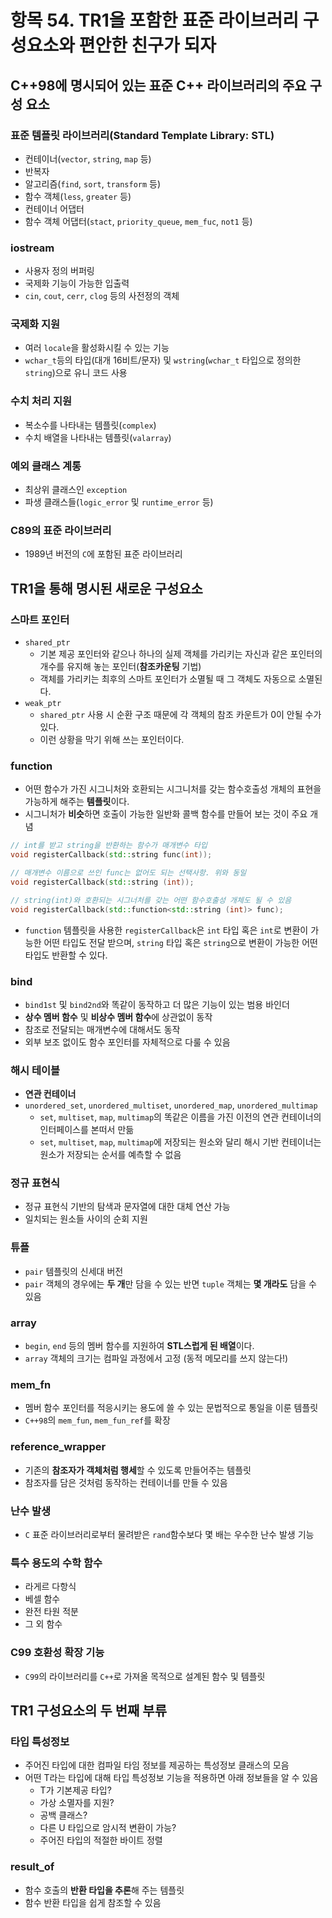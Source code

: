 # 항목 54. TR1을 포함한 표준 라이브러리 구성요소와 편안한 친구가 되자
## C++98에 명시되어 있는 표준 C++ 라이브러리의 주요 구성 요소
### 표준 템플릿 라이브러리(Standard Template Library: STL)
- 컨테이너(`vector`, `string`, `map` 등)
- 반복자
- 알고리즘(`find`, `sort`, `transform` 등)
- 함수 객체(`less`, `greater` 등)
- 컨테이너 어댑터
- 함수 객체 어댑터(`stact`, `priority_queue`, `mem_fuc`, `not1` 등)

### iostream
- 사용자 정의 버퍼링
- 국제화 기능이 가능한 입출력
- `cin`, `cout`, `cerr`, `clog` 등의 사전정의 객체

### 국제화 지원
- 여러 `locale`을 활성화시킬 수 있는 기능
- `wchar_t`등의 타입(대개 16비트/문자) 및 `wstring`(`wchar_t` 타입으로 정의한 `string`)으로 유니 코드 사용

### 수치 처리 지원
- 복소수를 나타내는 템플릿(`complex`)
- 수치 배열을 나타내는 템플릿(`valarray`)

### 예외 클래스 계통
- 최상위 클래스인 `exception`
- 파생 클래스들(`logic_error` 및 `runtime_error` 등)

### C89의 표준 라이브러리
- 1989년 버전의 `C`에 포함된 표준 라이브러리

## TR1을 통해 명시된 새로운 구성요소
### 스마트 포인터
- `shared_ptr`
  - 기본 제공 포인터와 같으나 하나의 실제 객체를 가리키는 자신과 같은 포인터의 개수를 유지해 놓는 포인터(**참조카운팅** 기법)
  - 객체를 가리키는 최후의 스마트 포인터가 소멸될 때 그 객체도 자동으로 소멸된다.
- `weak_ptr`
  - `shared_ptr` 사용 시 순환 구조 때문에 각 객체의 참조 카운트가 0이 안될 수가 있다.
  - 이런 상황을 막기 위해 쓰는 포인터이다.

### function
- 어떤 함수가 가진 시그니처와 호환되는 시그니처를 갖는 함수호출성 개체의 표현을 가능하게 해주는 **템플릿**이다.
- 시그니처가 **비슷**하면 호출이 가능한 일반화 콜백 함수를 만들어 보는 것이 주요 개념
```cpp
// int를 받고 string을 반환하는 함수가 매개변수 타입
void registerCallback(std::string func(int));

// 매개변수 이름으로 쓰인 func는 없어도 되는 선택사항. 위와 동일
void registerCallback(std::string (int));

// string(int)와 호환되는 시그너처를 갖는 어떤 함수호출성 개체도 될 수 있음
void registerCallback(std::function<std::string (int)> func); 
```
- `function` 템플릿을 사용한 `registerCallback`은 `int` 타입 혹은 `int`로 변환이 가능한 어떤 타입도 전달 받으며, `string` 타입 혹은 `string`으로 변환이 가능한 어떤 타입도 반환할 수 있다.

### bind
- `bind1st` 및 `bind2nd`와 똑같이 동작하고 더 많은 기능이 있는 범용 바인더
- **상수 멤버 함수** 및 **비상수 멤버 함수**에 상관없이 동작
- 참조로 전달되는 매개변수에 대해서도 동작
- 외부 보조 없이도 함수 포인터를 자체적으로 다룰 수 있음

### 해시 테이블
- **연관 컨테이너**
- `unordered_set`, `unordered_multiset`, `unordered_map`, `unordered_multimap`
  - `set`, `multiset`, `map`, `multimap`의 똑같은 이름을 가진 이전의 연관 컨테이너의 인터페이스를 본떠서 만듦
  - `set`, `multiset`, `map`, `multimap`에 저장되는 원소와 달리 해시 기반 컨테이너는 원소가 저장되는 순서를 예측할 수 없음

### 정규 표현식
- 정규 표현식 기반의 탐색과 문자열에 대한 대체 연산 가능
- 일치되는 원소들 사이의 순회 지원

### 튜플
- `pair` 템플릿의 신세대 버전
- `pair` 객체의 경우에는 **두 개**만 담을 수 있는 반면 `tuple` 객체는 **몇 개라도** 담을 수 있음

### array
- `begin`, `end` 등의 멤버 함수를 지원하여 **STL스럽게 된 배열**이다.
- `array` 객체의 크기는 컴파일 과정에서 고정 (동적 메모리를 쓰지 않는다!)

### mem_fn
- 멤버 함수 포인터를 적응시키는 용도에 쓸 수 있는 문법적으로 통일을 이룬 템플릿
- `C++98`의 `mem_fun`, `mem_fun_ref`를 확장

### reference_wrapper
- 기존의 **참조자가 객체처럼 행세**할 수 있도록 만들어주는 템플릿
- 참조자를 담은 것처럼 동작하는 컨테이너를 만들 수 있음

### 난수 발생
- `C` 표준 라이브러리로부터 물려받은 `rand`함수보다 몇 배는 우수한 난수 발생 기능

### 특수 용도의 수학 함수
- 라게르 다항식
- 베셀 함수
- 완전 타원 적분
- 그 외 함수

### C99 호환성 확장 기능
- `C99`의 라이브러리를 `C++`로 가져올 목적으로 설계된 함수 및 템플릿

## TR1 구성요소의 두 번째 부류
### 타입 특성정보
- 주어진 타입에 대한 컴파일 타임 정보를 제공하는 특성정보 클래스의 모음
- 어떤 T라는 타입에 대해 타입 특성정보 기능을 적용하면 아래 정보들을 알 수 있음
  - T가 기본제공 타입?
  - 가상 소멸자를 지원?
  - 공백 클래스?
  - 다른 U 타입으로 암시적 변환이 가능?
  - 주어진 타입의 적절한 바이트 정렬

### result_of
- 함수 호출의 **반환 타입을 추론**해 주는 템플릿
- 함수 반환 타입을 쉽게 참조할 수 있음